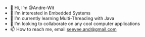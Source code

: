 - 👋 Hi, I’m @Andre-Wit
- 👀 I’m interested in Embedded Systems
- 🌱 I’m currently learning Multi-Threading with Java
- 💞️ I’m looking to collaborate on any cool computer applications
- 📫 How to reach me, email seevee.and@gmail.com

<!---
Andre-Wit/Andre-Wit is a ✨ special ✨ repository because its `README.md` (this file) appears on your GitHub profile.
You can click the Preview link to take a look at your changes.
--->
